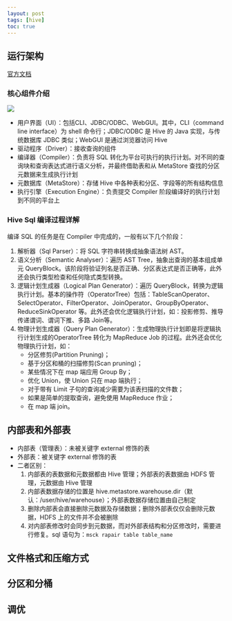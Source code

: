 ```yaml
---
layout: post
tags: [hive]
toc: true
---
```


## 运行架构
[官方文档](https://cwiki.apache.org/confluence/display/Hive/Design)

### 核心组件介绍
![](https://zhaolvjing.github.io//image/md/2022-03-25-hive理论-1.hive运行架构.png)

* 用户界面（UI）：包括CLI、JDBC/ODBC、WebGUI。其中，CLI（command line interface）为 shell 命令行；JDBC/ODBC 是 Hive 的 Java 实现，与传统数据库 JDBC 类似；WebGUI 是通过浏览器访问 Hive
* 驱动程序（Driver）：接收查询的组件
* 编译器（Compiler）：负责将 SQL 转化为平台可执行的执行计划。对不同的查询块和查询表达式进行语义分析，并最终借助表和从 MetaStore 查找的分区元数据来生成执行计划
* 元数据库（MetaStore）：存储 Hive 中各种表和分区、字段等的所有结构信息
* 执行引擎（Execution Engine）：负责提交 Compiler 阶段编译好的执行计划到不同的平台上

### Hive Sql 编译过程详解
编译 SQL 的任务是在 Compiler 中完成的，一般有以下几个阶段：

1. 解析器（Sql Parser）：将 SQL 字符串转换成抽象语法树 AST。
2. 语义分析（Semantic Analyser）：遍历 AST Tree，抽象出查询的基本组成单元 QueryBlock。该阶段将验证列名是否正确、分区表达式是否正确等，此外还会执行类型检查和任何隐式类型转换。
3. 逻辑计划生成器（Logical Plan Generator）：遍历 QueryBlock，转换为逻辑执行计划。基本的操作符（OperatorTree）包括：TableScanOperator、SelectOperator、FilterOperator、JoinOperator、GroupByOperator、ReduceSinkOperator 等。此外还会优化逻辑执行计划，如：投影修剪、推导传递谓词、谓词下推、多路 Join等。
4. 物理计划生成器（Query Plan Generator）：生成物理执行计划即是将逻辑执行计划生成的OperatorTree 转化为 MapReduce Job 的过程。此外还会优化物理执行计划，如：
	* 分区修剪(Partition Pruning)；
	* 基于分区和桶的扫描修剪(Scan pruning)；
	* 某些情况下在 map 端应用 Group By；
	* 优化 Union，使 Union 只在 map 端执行；
	* 对于带有 Limit 子句的查询减少需要为该表扫描的文件数；
	* 如果是简单的提取查询，避免使用 MapReduce 作业；
	* 在 map 端 join。

## 内部表和外部表
* 内部表（管理表）：未被关键字 external 修饰的表
* 外部表：被关键字 external 修饰的表
* 二者区别：
	1. 内部表的表数据和元数据都由 Hive 管理；外部表的表数据由 HDFS 管理，元数据由 Hive 管理
	2. 内部表数据存储的位置是 hive.metastore.warehouse.dir（默认：/user/hive/warehouse）；外部表数据存储位置由自己制定
	3. 删除内部表会直接删除元数据及存储数据；删除外部表仅仅会删除元数据，HDFS 上的文件并不会被删除
	4. 对内部表修改时会同步到元数据，而对外部表结构和分区修改时，需要进行修复。sql 语句为：`msck rapair table table_name`

## 文件格式和压缩方式

## 分区和分桶

## 调优